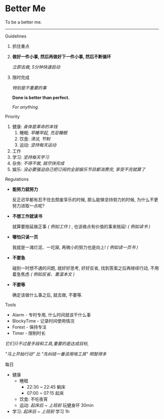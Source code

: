 # Better Me

To be a better me.

---

Guidelines

1.  抓住重点

2.  **做好一件小事, 然后再做好下一件小事, 然后不断循环**

    _立即去做, 5分钟快速启动_

3.  限时完成

    _特别是不重要的事_

    **Done is better than perfect.**

    _For anything._

Priority

1.  健康: _身体是革命的本钱_
    1.  睡眠: _早睡早起, 充足睡眠_
    1.  饮食: _清淡, 节制_
    1.  运动: _坚持每天运动_
1.  工作
1.  学习: _坚持每天学习_
1.  杂务: _不得不做, 就尽快完成_
1.  娱乐: _没必要强迫自己把订阅的全部娱乐节目都消费完, 享受不完就算了_

Regulations

-   **能努力就努力**

    反正迟早都有忍不住去颓废享乐的时候, 那么能够坚持努力的时候, 为什么不更努力进取一点呢?

-   **不想工作就读书**

    就算要拖延做正事 _( 例如工作 )_ , 也该做点有价值的事来拖延! _( 例如读书 )_

-   **哪怕只读一页**

    我就是一滩烂泥、一坨屎, 再微小的努力也是向上! _( 例如读一页书 )_

-   **不要急**

    碰到一时想不通的问题, 就好好思考, 好好反省, 找到答案之后再继续行动, 不用着急焦虑 _( 例如反省、重温本文 )_

-   **不要等**

    确定该做什么事之后, 就去做, 不要等.

Tools

-   Alarm - 专时专用, 什么时间就该干什么事
-   BlockyTime - 记录时间使用情况
-   Forest - 保持专注
-   Timer - 限制时长

_它们只不过是手段和工具,重要的是达成目标,_

_"马上开始行动" 比 "先纠结一番该用啥工具" 明智得多_

每日

- 健康
    - 睡眠
        - 22:30 ~ 22:45 躺床
        - 07:00 ~ 07:15 起床
    - 饮食: 不吃夜宵
    - 运动: _起床后 ~ 上班前_ 玩健身环 30min
- 学习: _起床后 ~ 上班前_ 学习 1h
